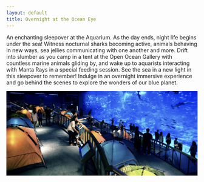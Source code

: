 ```yaml
---
layout: default
title: Overnight at the Ocean Eye
---
```

<p>An enchanting sleepover at the Aquarium. As the day ends, night life begins under the sea! Witness nocturnal sharks becoming active, animals behaving in new ways, sea jellies communicating with one another and more. Drift into slumber as you camp in a tent at the Open Ocean Gallery with countless marine animals gliding by, and wake up to aquarists interacting with Manta Rays in a special feeding session. See the sea in a new light in this sleepover to remember! Indulge in an overnight immersive experience and go behind the scenes to explore the wonders of our blue planet.  </p>

<img src="assets/img/events/OO.png">